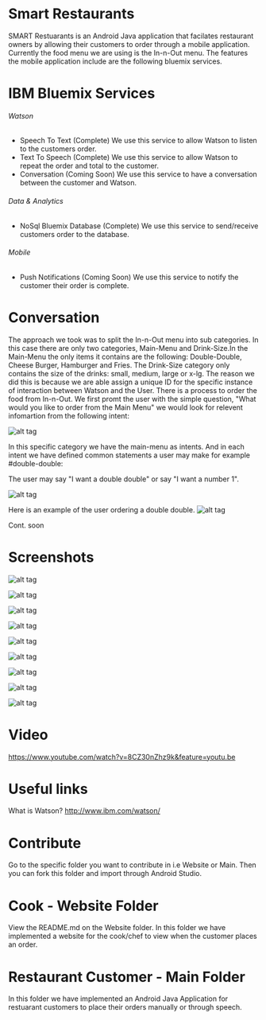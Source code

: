 Smart Restaurants
======
SMART Restuarants is an Android Java application that facilates restaurant owners by allowing their customers to order  through a mobile application. Currently the food menu we are using is the In-n-Out menu. The features the mobile application include are the following bluemix services. 

IBM Bluemix Services
======

###### Watson
   * Speech To Text (Complete) We use this service to allow Watson to listen to the customers order. 
   * Text To Speech (Complete) We use this service to allow Watson to repeat the order and total to the customer. 
   * Conversation (Coming Soon) We use this service to have a conversation between the customer and Watson. 
   
###### Data & Analytics
   * NoSql Bluemix Database (Complete) We use this service to send/receive customers order to the database.                          
   
###### Mobile
   * Push Notifications (Coming Soon) We use this service to notify the customer their order is complete. 
   
Conversation 
======
The approach we took was to split the In-n-Out menu into sub categories. In this case there are only two categories, Main-Menu and Drink-Size.In the Main-Menu the only items it contains are the following: Double-Double, Cheese Burger, Hamburger and Fries. The Drink-Size category only contains the size of the drinks: small, medium, large or x-lg. The reason we did this is because we are able assign a unique ID for the specific instance of interaction between Watson and the User. There is a process to order the food from In-n-Out. We first promt the user with the simple question, "What would you like to order from the Main Menu" we would look for relevent infomartion from the following intent:

![alt tag](Screenshots/Main-Menu.png "Main-Menu") 

In this specific category we have the main-menu as intents. And in each intent we have defined common statements a user may make for example #double-double:

The user may say "I want a double double" or say "I want a number 1".

![alt tag](Screenshots/double-double.png "double-double") 

Here is an example of the user ordering a double double. 
![alt tag](Screenshots/users-order-double-double.png "User orders double double") 

Cont. soon

Screenshots
======
![alt tag](Screenshots/Home.png "Home") 

![alt tag](Screenshots/Listen.png "Watson- Listen and take the food Order")

![alt tag](Screenshots/Waton-Repeat-Customers-Order.png "Watson- Repeat and verify the customers food order")

![alt tag](Screenshots/Order.png "View menu")

![alt tag](Screenshots/Order-2.png "When customer scrolls")

![alt tag](Screenshots/Confirmation.png "Watson- Tell the customer the order and their total")

![alt tag](Screenshots/Database.png "Send the ticket order to the database")

![alt tag](Screenshots/Database.png "Send the ticket order to the database")

![alt tag](Screenshots/Cook.png "Cook retrieves the orders through the database")

Video
======
https://www.youtube.com/watch?v=8CZ30nZhz9k&feature=youtu.be

Useful links 
======
What is Watson? http://www.ibm.com/watson/

Contribute 
======
Go to the specific folder you want to contribute in i.e Website or Main. Then you can fork this folder and import through Android Studio.

Cook - Website Folder
======
View the README.md on the Website folder. In this folder we have implemented a website for the cook/chef to view when the customer places an order.

Restaurant Customer - Main Folder
======
In this folder we have implemented an Android Java Application for restuarant customers to place their orders manually or through speech. 

